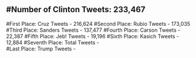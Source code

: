 #Number of Clinton Tweets: 233,467
---
#First Place: Cruz Tweets - 216,624
#Second Place: Rubio Tweets - 173,035
#Third Place: Sanders Tweets - 137,477
#Fourth Place: Carson Tweets - 22,387
#Fifth Place: Jeb! Tweets - 19,196
#Sixth Place: Kasich Tweets - 12,884
#Seventh Place: Total Tweets -  
#Last Place: Trump Tweets - 
